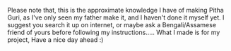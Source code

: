 Please note that, this is the approximate knowledge I have of making Pitha Guri, as I've only seen my father make it, and I haven't done it myself yet.
I suggest you search it up on internet, or maybe ask a Bengali/Assamese friend of yours before following my instructions.....
What I made is for my project, Have a nice day ahead :)
